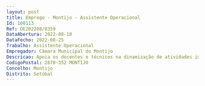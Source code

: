 ```yaml
--- 
layout: post
title: Emprego - Montijo - Assistente Operacional
Id: 100113
Ref: OE202208/0359
DataAbertura: 2022-08-10
DataFecho: 2022-08-25
Trabalho: Assistente Operacional
Empregador: Câmara Municipal do Montijo
Descricao: Apoia os docentes e técnicos na dinamização de atividades implementadas no estabelecimento de ensino (curriculares, AAAF e de enriquecimento curricular). Efetua o acompanhamento e a vigilância de crianças e jovens nos recreios e em atividades realizadas dentro e fora do estabelecimento, zelando pela sua segurança e pelo bom ambiente escolar. Sempre que necessário presta apoio na integração de crianças com necessidades educativas especiais de caráter permanente em todas as atividades letivas e não letivas, de autonomia e higiene pessoal, bem como de mobilidade, em estreita colaboração com o a educador a de infância ou professor a. Controla entradas e saídas de alunos nas escolas. Exerce tarefas de atendimento e encaminhamento e acompanhamento de encarregados de educação e de outras pessoas que se dirigem ao estabelecimento de ensino. 1.	Presta apoio e assistência em situações de primeiros socorros e, sempre que necessário, acompanha crianças e jovens a unidades de saúde. Exerce funções de apoio geral, incluindo as de telefonista, de operador de reprografia, papelaria, bar e portaria. Assegura o controlo de gestão de stocks necessários ao funcionamento da reprografia, papelaria e bar. Efetua as operações de limpeza, higienização e desinfeção das instalações e equipamentos das escolas. Efetua a limpeza e manutenção dos espaços do recreio, incluindo os espaços verdes e hortas existentes nos mesmos. Acompanha de crianças e jovens durante o período de fornecimento de refeições. Exerce, sempre que necessário, tarefas de apoio em laboratórios e bibliotecas escolares.
CodigoPostal: 2870-352 MONTIJO
Concelho: Montijo
Distrito: Setúbal
--- 
```

